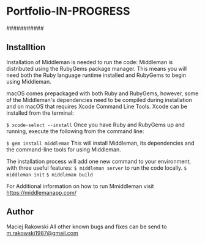 # Portfolio-IN-PROGRESS
###########


Installtion
-----------
Installation of Middleman is needed to run the code:
Middleman is distributed using the RubyGems package manager. This means you will need both the Ruby language runtime installed and RubyGems to begin using Middleman.

macOS comes prepackaged with both Ruby and RubyGems, however, some of the Middleman's dependencies need to be compiled during installation and on macOS that requires Xcode Command Line Tools. Xcode can be installed from the terminal:

`$ xcode-select --install`
Once you have Ruby and RubyGems up and running, execute the following from the command line:

`$ gem install middleman`
This will install Middleman, its dependencies and the command-line tools for using Middleman.

The installation process will add one new command to your environment, with three useful features:
`$ middleman server` to run the code locally.
`$ middleman init`
`$ middleman build`

For Additional information on how to run Mmiddleman visit https://middlemanapp.com/











Author
---------
Maciej Rakowski
All other known bugs and fixes can be send to m.rakowski1987@gmail.com

